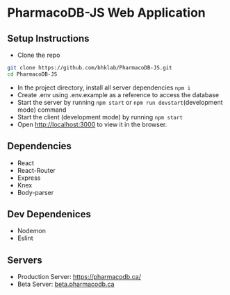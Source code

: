 # PharmacoDB-JS Web Application

## Setup Instructions

-   Clone the repo

```bash
git clone https://github.com/bhklab/PharmacoDB-JS.git
cd PharmacoDB-JS
```

-   In the project directory, install all server dependencies `npm i`
-   Create .env using .env.example as a reference to access the database
-   Start the server by running `npm start` or `npm run devstart`(development mode) command
-   Start the client (development mode) by running `npm start`
-   Open [http://localhost:3000](http://localhost:3000) to view it in the browser.

## Dependencies

-   React
-   React-Router
-   Express
-   Knex
-   Body-parser

## Dev Dependenices

-   Nodemon
-   Eslint

## Servers

-   Production Server: https://pharmacodb.ca/
-   Beta Server: [beta.pharmacodb.ca](http://beta.pharmacodb.ca/)

